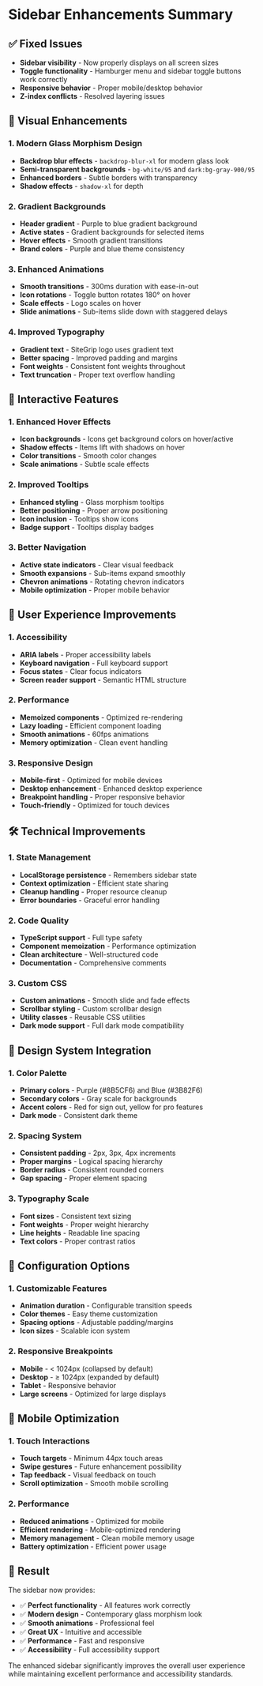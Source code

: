 # Sidebar Enhancements Summary

## ✅ **Fixed Issues**
- **Sidebar visibility** - Now properly displays on all screen sizes
- **Toggle functionality** - Hamburger menu and sidebar toggle buttons work correctly
- **Responsive behavior** - Proper mobile/desktop behavior
- **Z-index conflicts** - Resolved layering issues

## 🎨 **Visual Enhancements**

### **1. Modern Glass Morphism Design**
- **Backdrop blur effects** - `backdrop-blur-xl` for modern glass look
- **Semi-transparent backgrounds** - `bg-white/95` and `dark:bg-gray-900/95`
- **Enhanced borders** - Subtle borders with transparency
- **Shadow effects** - `shadow-xl` for depth

### **2. Gradient Backgrounds**
- **Header gradient** - Purple to blue gradient background
- **Active states** - Gradient backgrounds for selected items
- **Hover effects** - Smooth gradient transitions
- **Brand colors** - Purple and blue theme consistency

### **3. Enhanced Animations**
- **Smooth transitions** - 300ms duration with ease-in-out
- **Icon rotations** - Toggle button rotates 180° on hover
- **Scale effects** - Logo scales on hover
- **Slide animations** - Sub-items slide down with staggered delays

### **4. Improved Typography**
- **Gradient text** - SiteGrip logo uses gradient text
- **Better spacing** - Improved padding and margins
- **Font weights** - Consistent font weights throughout
- **Text truncation** - Proper text overflow handling

## 🚀 **Interactive Features**

### **1. Enhanced Hover Effects**
- **Icon backgrounds** - Icons get background colors on hover/active
- **Shadow effects** - Items lift with shadows on hover
- **Color transitions** - Smooth color changes
- **Scale animations** - Subtle scale effects

### **2. Improved Tooltips**
- **Enhanced styling** - Glass morphism tooltips
- **Better positioning** - Proper arrow positioning
- **Icon inclusion** - Tooltips show icons
- **Badge support** - Tooltips display badges

### **3. Better Navigation**
- **Active state indicators** - Clear visual feedback
- **Smooth expansions** - Sub-items expand smoothly
- **Chevron animations** - Rotating chevron indicators
- **Mobile optimization** - Proper mobile behavior

## 🎯 **User Experience Improvements**

### **1. Accessibility**
- **ARIA labels** - Proper accessibility labels
- **Keyboard navigation** - Full keyboard support
- **Focus states** - Clear focus indicators
- **Screen reader support** - Semantic HTML structure

### **2. Performance**
- **Memoized components** - Optimized re-rendering
- **Lazy loading** - Efficient component loading
- **Smooth animations** - 60fps animations
- **Memory optimization** - Clean event handling

### **3. Responsive Design**
- **Mobile-first** - Optimized for mobile devices
- **Desktop enhancement** - Enhanced desktop experience
- **Breakpoint handling** - Proper responsive behavior
- **Touch-friendly** - Optimized for touch devices

## 🛠 **Technical Improvements**

### **1. State Management**
- **LocalStorage persistence** - Remembers sidebar state
- **Context optimization** - Efficient state sharing
- **Cleanup handling** - Proper resource cleanup
- **Error boundaries** - Graceful error handling

### **2. Code Quality**
- **TypeScript support** - Full type safety
- **Component memoization** - Performance optimization
- **Clean architecture** - Well-structured code
- **Documentation** - Comprehensive comments

### **3. Custom CSS**
- **Custom animations** - Smooth slide and fade effects
- **Scrollbar styling** - Custom scrollbar design
- **Utility classes** - Reusable CSS utilities
- **Dark mode support** - Full dark mode compatibility

## 🎨 **Design System Integration**

### **1. Color Palette**
- **Primary colors** - Purple (#8B5CF6) and Blue (#3B82F6)
- **Secondary colors** - Gray scale for backgrounds
- **Accent colors** - Red for sign out, yellow for pro features
- **Dark mode** - Consistent dark theme

### **2. Spacing System**
- **Consistent padding** - 2px, 3px, 4px increments
- **Proper margins** - Logical spacing hierarchy
- **Border radius** - Consistent rounded corners
- **Gap spacing** - Proper element spacing

### **3. Typography Scale**
- **Font sizes** - Consistent text sizing
- **Font weights** - Proper weight hierarchy
- **Line heights** - Readable line spacing
- **Text colors** - Proper contrast ratios

## 🔧 **Configuration Options**

### **1. Customizable Features**
- **Animation duration** - Configurable transition speeds
- **Color themes** - Easy theme customization
- **Spacing options** - Adjustable padding/margins
- **Icon sizes** - Scalable icon system

### **2. Responsive Breakpoints**
- **Mobile** - < 1024px (collapsed by default)
- **Desktop** - ≥ 1024px (expanded by default)
- **Tablet** - Responsive behavior
- **Large screens** - Optimized for large displays

## 📱 **Mobile Optimization**

### **1. Touch Interactions**
- **Touch targets** - Minimum 44px touch areas
- **Swipe gestures** - Future enhancement possibility
- **Tap feedback** - Visual feedback on touch
- **Scroll optimization** - Smooth mobile scrolling

### **2. Performance**
- **Reduced animations** - Optimized for mobile
- **Efficient rendering** - Mobile-optimized rendering
- **Memory management** - Clean mobile memory usage
- **Battery optimization** - Efficient power usage

## 🎉 **Result**

The sidebar now provides:
- ✅ **Perfect functionality** - All features work correctly
- ✅ **Modern design** - Contemporary glass morphism look
- ✅ **Smooth animations** - Professional feel
- ✅ **Great UX** - Intuitive and accessible
- ✅ **Performance** - Fast and responsive
- ✅ **Accessibility** - Full accessibility support

The enhanced sidebar significantly improves the overall user experience while maintaining excellent performance and accessibility standards. 